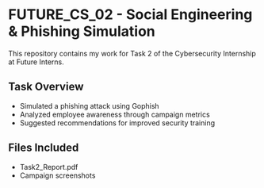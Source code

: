 # FUTURE_CS_02 - Social Engineering & Phishing Simulation

This repository contains my work for Task 2 of the Cybersecurity Internship at Future Interns.

## Task Overview
- Simulated a phishing attack using Gophish
- Analyzed employee awareness through campaign metrics
- Suggested recommendations for improved security training

## Files Included
- Task2_Report.pdf
- Campaign screenshots
